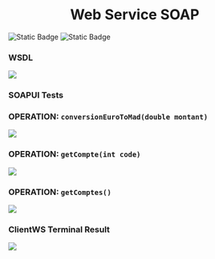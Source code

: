 <h1 style="text-align: center;">Web Service SOAP</h1>

![Static Badge](https://img.shields.io/badge/Java-17-orange)  ![Static Badge](https://img.shields.io/badge/maven-4.0.0-hotpink)  


### WSDL

<img src="https://github.com/m-mourouh/web-service-soap/assets/60442896/d777572f-674b-4e59-b1b2-a2b4d74f1fcf" />

### SOAPUI Tests

### OPERATION: `conversionEuroToMad(double montant)` 
<img src="https://github.com/m-mourouh/web-service-soap/assets/60442896/67891aea-6996-4e68-9097-7d456146df7d"/>

### OPERATION: `getCompte(int code)` 
<img src="https://github.com/m-mourouh/web-service-soap/assets/60442896/032bf4e7-7f0f-48a8-88e6-b5c2bb73defd"/>

###  OPERATION: `getComptes()` 
<img src="https://github.com/m-mourouh/web-service-soap/assets/60442896/4ea26172-180a-421a-99ad-7a63b9ad7ff1"/>

### ClientWS Terminal Result
<img src="https://github.com/m-mourouh/web-service-soap/assets/60442896/c1bfe9cf-28b4-4a91-bf96-013dc3d5dd09"/>

